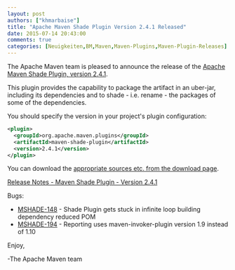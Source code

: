 ```yaml
---
layout: post
authors: ["khmarbaise"]
title: "Apache Maven Shade Plugin Version 2.4.1 Released"
date: 2015-07-14 20:43:00
comments: true
categories: [Neuigkeiten,BM,Maven,Maven-Plugins,Maven-Plugin-Releases]
---
```

The Apache Maven team is pleased to announce the release of the [Apache
Maven Shade Plugin, version 2.4.1](https://maven.apache.org/plugins/maven-shade-plugin/).

This plugin provides the capability to package the artifact in an uber-jar,
including its dependencies and to shade - i.e. rename - the packages of some of
the dependencies.

You should specify the version in your project's plugin configuration:

``` xml
<plugin>
  <groupId>org.apache.maven.plugins</groupId>
  <artifactId>maven-shade-plugin</artifactId>
  <version>2.4.1</version>
</plugin>
```

<!-- more -->

You can download the [appropriate sources etc. from the download page](https://maven.apache.org/plugins/maven-shade-plugin/download.cgi).
 
[Release Notes - Maven Shade Plugin - Version 2.4.1](https://issues.apache.org/jira/secure/ReleaseNote.jspa?projectId=12317921&version=12332978)

Bugs:

 * [MSHADE-148](https://issues.apache.org/jira/browse/MSHADE-148) - Shade Plugin gets stuck in infinite loop building dependency reduced POM
 * [MSHADE-194](https://issues.apache.org/jira/browse/MSHADE-194) - Reporting uses maven-invoker-plugin version 1.9 instead of 1.10

Enjoy,

-The Apache Maven team
